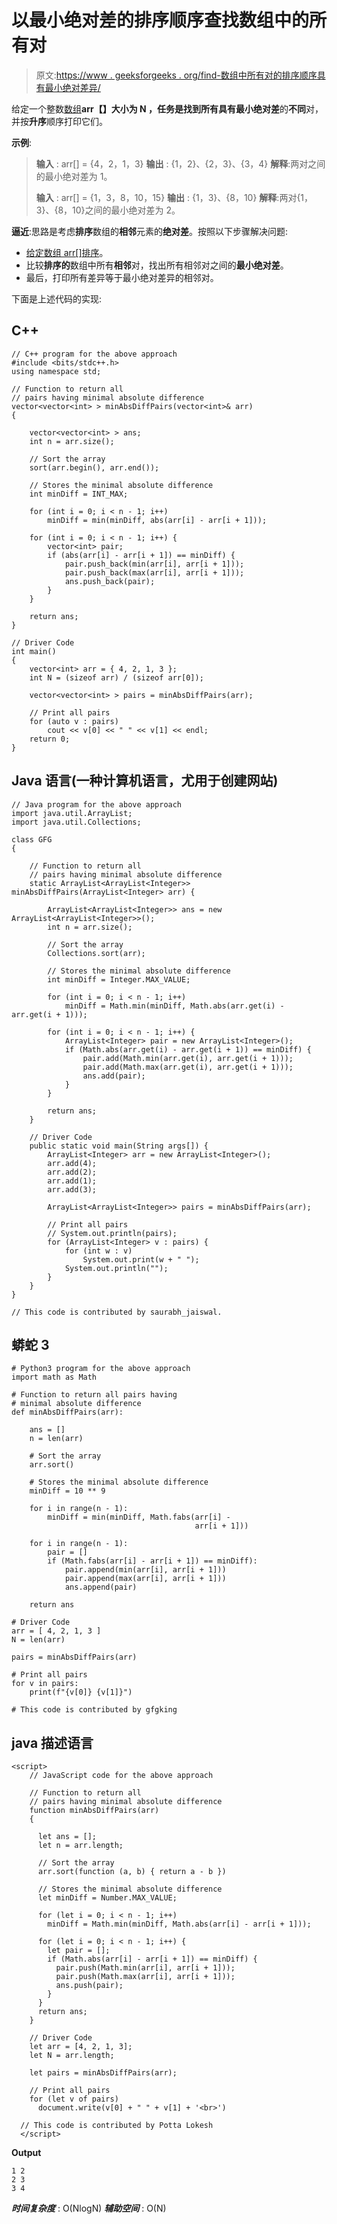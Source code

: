 # 以最小绝对差的排序顺序查找数组中的所有对

> 原文:[https://www . geeksforgeeks . org/find-数组中所有对的排序顺序具有最小绝对差异/](https://www.geeksforgeeks.org/find-all-pairs-in-an-array-in-sorted-order-with-minimum-absolute-difference/)

给定一个整数[数组](https://www.geeksforgeeks.org/introduction-to-arrays/)**arr【】**大小为 **N** ，任务是找到所有具有**最小绝对差**的**不同**对，并按**升序**顺序打印它们。

**示例**:

> **输入** : arr[] = {4，2，1，3}
> **输出** : {1，2}、{2，3}、{3，4}
> **解释**:两对之间的最小绝对差为 1。
> 
> **输入** : arr[] = {1，3，8，10，15}
> **输出** : {1，3}、{8，10}
> **解释**:两对{1，3}、{8，10}之间的最小绝对差为 2。

**逼近**:思路是考虑**排序**数组的**相邻**元素的**绝对差**。按照以下步骤解决问题:

*   [给定数组 arr[]排序](https://www.geeksforgeeks.org/merge-sort/)。
*   比较**排序的**数组中所有**相邻**对，找出所有相邻对之间的**最小绝对差**。
*   最后，打印所有差异等于最小绝对差异的相邻对。

下面是上述代码的实现:

## C++

```
// C++ program for the above approach
#include <bits/stdc++.h>
using namespace std;

// Function to return all
// pairs having minimal absolute difference
vector<vector<int> > minAbsDiffPairs(vector<int>& arr)
{

    vector<vector<int> > ans;
    int n = arr.size();

    // Sort the array
    sort(arr.begin(), arr.end());

    // Stores the minimal absolute difference
    int minDiff = INT_MAX;

    for (int i = 0; i < n - 1; i++)
        minDiff = min(minDiff, abs(arr[i] - arr[i + 1]));

    for (int i = 0; i < n - 1; i++) {
        vector<int> pair;
        if (abs(arr[i] - arr[i + 1]) == minDiff) {
            pair.push_back(min(arr[i], arr[i + 1]));
            pair.push_back(max(arr[i], arr[i + 1]));
            ans.push_back(pair);
        }
    }

    return ans;
}

// Driver Code
int main()
{
    vector<int> arr = { 4, 2, 1, 3 };
    int N = (sizeof arr) / (sizeof arr[0]);

    vector<vector<int> > pairs = minAbsDiffPairs(arr);

    // Print all pairs
    for (auto v : pairs)
        cout << v[0] << " " << v[1] << endl;
    return 0;
}
```

## Java 语言(一种计算机语言，尤用于创建网站)

```
// Java program for the above approach
import java.util.ArrayList;
import java.util.Collections;

class GFG
{

    // Function to return all
    // pairs having minimal absolute difference
    static ArrayList<ArrayList<Integer>> minAbsDiffPairs(ArrayList<Integer> arr) {

        ArrayList<ArrayList<Integer>> ans = new ArrayList<ArrayList<Integer>>();
        int n = arr.size();

        // Sort the array
        Collections.sort(arr);

        // Stores the minimal absolute difference
        int minDiff = Integer.MAX_VALUE;

        for (int i = 0; i < n - 1; i++)
            minDiff = Math.min(minDiff, Math.abs(arr.get(i) - arr.get(i + 1)));

        for (int i = 0; i < n - 1; i++) {
            ArrayList<Integer> pair = new ArrayList<Integer>();
            if (Math.abs(arr.get(i) - arr.get(i + 1)) == minDiff) {
                pair.add(Math.min(arr.get(i), arr.get(i + 1)));
                pair.add(Math.max(arr.get(i), arr.get(i + 1)));
                ans.add(pair);
            }
        }

        return ans;
    }

    // Driver Code
    public static void main(String args[]) {
        ArrayList<Integer> arr = new ArrayList<Integer>();
        arr.add(4);
        arr.add(2);
        arr.add(1);
        arr.add(3);

        ArrayList<ArrayList<Integer>> pairs = minAbsDiffPairs(arr);

        // Print all pairs
        // System.out.println(pairs);
        for (ArrayList<Integer> v : pairs) {
            for (int w : v)
                System.out.print(w + " ");
            System.out.println("");
        }
    }
}

// This code is contributed by saurabh_jaiswal.
```

## 蟒蛇 3

```
# Python3 program for the above approach
import math as Math

# Function to return all pairs having
# minimal absolute difference
def minAbsDiffPairs(arr):

    ans = []
    n = len(arr)

    # Sort the array
    arr.sort()

    # Stores the minimal absolute difference
    minDiff = 10 ** 9

    for i in range(n - 1):
        minDiff = min(minDiff, Math.fabs(arr[i] -
                                         arr[i + 1]))

    for i in range(n - 1):
        pair = []
        if (Math.fabs(arr[i] - arr[i + 1]) == minDiff):
            pair.append(min(arr[i], arr[i + 1]))
            pair.append(max(arr[i], arr[i + 1]))
            ans.append(pair)

    return ans

# Driver Code
arr = [ 4, 2, 1, 3 ]
N = len(arr)

pairs = minAbsDiffPairs(arr)

# Print all pairs
for v in pairs:
    print(f"{v[0]} {v[1]}")

# This code is contributed by gfgking
```

## java 描述语言

```
<script>
    // JavaScript code for the above approach

    // Function to return all
    // pairs having minimal absolute difference
    function minAbsDiffPairs(arr)
    {

      let ans = [];
      let n = arr.length;

      // Sort the array
      arr.sort(function (a, b) { return a - b })

      // Stores the minimal absolute difference
      let minDiff = Number.MAX_VALUE;

      for (let i = 0; i < n - 1; i++)
        minDiff = Math.min(minDiff, Math.abs(arr[i] - arr[i + 1]));

      for (let i = 0; i < n - 1; i++) {
        let pair = [];
        if (Math.abs(arr[i] - arr[i + 1]) == minDiff) {
          pair.push(Math.min(arr[i], arr[i + 1]));
          pair.push(Math.max(arr[i], arr[i + 1]));
          ans.push(pair);
        }
      }
      return ans;
    }

    // Driver Code
    let arr = [4, 2, 1, 3];
    let N = arr.length;

    let pairs = minAbsDiffPairs(arr);

    // Print all pairs
    for (let v of pairs)
      document.write(v[0] + " " + v[1] + '<br>')

  // This code is contributed by Potta Lokesh
  </script>
```

**Output**

```
1 2
2 3
3 4
```

***时间复杂度*** : O(NlogN)
***辅助空间*** : O(N)